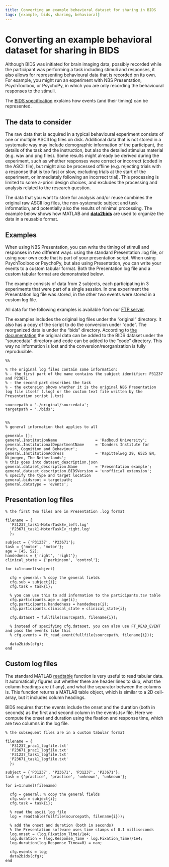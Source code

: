 ```yaml
---
title: Converting an example behavioral dataset for sharing in BIDS
tags: [example, bids, sharing, behavioral]
---
```


# Converting an example behavioral dataset for sharing in BIDS

Although BIDS was initiated for brain imaging data, possibly recorded while the participant was performing a task including stimuli and responses, it also allows for representing behavioural data that is recorded on its own. For example, you might run an experiment with NBS Presentation, PsychToolbox, or PsychoPy, in which you are only recording the behavioural responses to the stimuli.

The [BIDS specification](https://bids-specification.readthedocs.io/en/stable/04-modality-specific-files/) explains how events (and their timing) can be represented.

## The data to consider

The raw data that is acquired in a typical behavioural experiment consists of one or multiple ASCII log files on disk. Additional data that is not stored in a systematic way may include demographic information of the participant, the details of the task and the instruction, but also the detailed stimulus material (e.g. wav and png files). Some results might already be derived during the experiment, such as whether responses were correct or incorrect (coded in the ASCII file), but might also be processed offline (e.g. rejecting trials with a response that is too fast or slow, excluding trials at the start of the experiment, or immediately following an incorrect trial). This processing is limited to some a-priori design choices, and excludes the processing and analysis related to the research question.

The data that you want to store for analysis and/or reuse combines the original raw ASCII log files, the non-systematic subject and task information, and potentially also the results of minimal processing. The example below shows how MATLAB and **[data2bids](/reference/data2bids)** are used to organize the data in a reusable format.

## Examples

When using NBS Presentation, you can write the timing of stimuli and responses in two different ways: using the standard Presentation .log file, or using your own code that is part of your presentation script. When using PsychToolbox or PsychoPy, but also using Presentation, you can write your events to a custom tabular format. Both the Presentation log file and a custom tabular format are demonstrated below.

The example consists of data from 2 subjects, each participating in 3 experiments that were part of a single session. In one experiment the Presentation log file was stored, in the other two events were stored in a custom log file.

All data for the following examples is available from our [FTP server](ftp://ftp.fieldtriptoolbox.org/pub/fieldtrip/example/bids_presentation/).

The examples includes the original log files under the “original” directory. It also has a copy of the script to do the conversion under “code”. The reorganized data is under the “bids” directory. According to [the documentation](https://bids-specification.readthedocs.io/en/stable/02-common-principles.html#source-vs-raw-vs-derived-data) the original data can be added to the BIDS dataset under the “sourcedata” directory and code can be added to the “code” directory. This way no information is lost and the conversion/reorganization is fully reproducible.

```
%%

% The original log files contain some information:
% - the first part of the name contains the subject identifier: P31237 and P23671
% - the second part describes the task
% - the extension shows whether it is the original NBS Presentation log file itself (.log) or the custom text file written by the Presentation script (.txt)

sourcepath = './original/sourcedata';
targetpath = './bids';


%%
% general information that applies to all

general= [];
general.InstitutionName                 = 'Radboud University';
general.InstitutionalDepartmentName     = 'Donders Institute for Brain, Cognition and Behaviour';
general.InstitutionAddress              = 'Kapittelweg 29, 6525 EN, Nijmegen, The Netherlands';
% this goes into dataset_description.json
general.dataset_description.Name        = 'Presentation example';
general.dataset_description.BIDSVersion = 'unofficial extension';
% specify the type and target location
general.bidsroot = targetpath;
general.datatype = 'events';
```

## Presentation log files

```
% the first two files are in Presentation .log format

filename = {
  'P31237_task1-MotorTaskEv_left.log'
  'P23671_task1-MotorTaskEv_right.log'
  };

subject = {'P31237', 'P23671'};
task = {'motor', 'motor'};
age = [45, 52];
handedness = {'right', 'right'};
clinical_state = {'parkinson', 'control'};

for i=1:numel(subject)

  cfg = general; % copy the general fields
  cfg.sub = subject{i};
  cfg.task = task{i};

  % you can use this to add information to the participants.tsv table
  cfg.participants.age = age(i);
  cfg.participants.handedness = handedness(i);
  cfg.participants.clinical_state = clinical_state{i};

  cfg.dataset = fullfile(sourcepath, filename{i});

  % instead of specifying cfg.dataset, you can also use FT_READ_EVENT and pass the events like this
  % cfg.events = ft_read_event(fullfile(sourcepath, filename{i}));

  data2bids(cfg);
end
```

## Custom log files

The standard MATLAB [readtable](https://www.mathworks.com/help/matlab/ref/readtable.html) function is very useful to read tabular data. It automatically figures out whether there are header lines to skip, what the column headings are (if any), and what the separator between the columns is. This function returns a MATLAB table object, which is similar to a 2D cell-array, but it includes column headings.

BIDS requires that the events include the onset and the duration (both in seconds) as the first and second column in the events.tsv file. Here we compute the onset and duration using the fixation and response time, which are two columns in the log file.

```
% the subsequent files are in a custom tabular format

filename = {
  'P31237_prac1_logfile.txt'
  'P23671_prac1_logfile.txt'
  'P31237_task1_logfile.txt'
  'P23671_task1_logfile.txt'
  };

subject = {'P31237', 'P23671', 'P31237', 'P23671'};
task = {'practice', 'practice', 'unknown', 'unknown'};

for i=1:numel(filename)

  cfg = general; % copy the general fields
  cfg.sub = subject{i};
  cfg.task = task{i};

  % read the ascii log file
  log = readtable(fullfile(sourcepath, filename{i}));

  % add the onset and duration (both in seconds)
  % the Presentation software uses time stamps of 0.1 milliseconds
  log.onset = (log.Fixation_Time)/1e4;
  log.duration = (log.Response_Time - log.Fixation_Time)/1e4;
  log.duration(log.Response_Time==0) = nan;

  cfg.events = log;
  data2bids(cfg);
end
```
